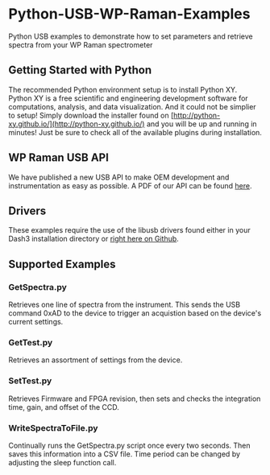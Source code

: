 # Python-USB-WP-Raman-Examples
Python USB examples to demonstrate how to set parameters and retrieve spectra from your WP Raman spectrometer

## Getting Started with Python
The recommended Python environment setup is to install Python XY. Python XY is a free scientific and engineering development software for computations, analysis, and data visualization. And it could not be simplier to setup! Simply download the installer found on [http://python-xy.github.io/](http://python-xy.github.io/) and you will be up and running in minutes! Just be sure to check all of the available plugins during installation.

## WP Raman USB API
We have published a new USB API to make OEM development and instrumentation as easy as possible. A PDF of our API can be found [here](http://wasatchdevices.com/wp-content/uploads/2017/02/OEM-WP-Raman-USB-Interface-Spec-Rev1_4.pdf).

## Drivers
These examples require the use of the libusb drivers found either in your Dash3 installation directory or [right here on Github](https://github.com/WasatchPhotonics/WP_Raman_USB_Drivers).

## Supported Examples

### GetSpectra.py
Retrieves one line of spectra from the instrument. This sends the USB command 0xAD to the device to trigger an acquistion based on the device's current settings.

### GetTest.py
Retrieves an assortment of settings from the device.

### SetTest.py
Retrieves Firmware and FPGA revision, then sets and checks the integration time, gain, and offset of the CCD.

### WriteSpectraToFile.py
Continually runs the GetSpectra.py script once every two seconds. Then saves this information into a CSV file. Time period can be changed by adjusting the sleep function call. 